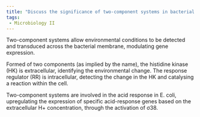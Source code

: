```yaml
---
title: "Discuss the significance of two-component systems in bacterial gene regulation, emphasizing their role in responding to changing environments. Provide examples to support your explanation. "
tags:
 - Microbiology II
---
```

Two-component systems allow environmental conditions to be detected and transduced across the bacterial membrane, modulating gene expression.  

Formed of two components (as implied by the name), the histidine kinase (HK) is extracellular, identifying the environmental change. The response regulator (RR) is intracellular, detecting the change in the HK and catalysing a reaction within the cell.  

Two-component systems are involved in the acid response in E. coli, upregulating the expression of specific acid-response genes based on the extracellular H+ concentration, through the activation of σ38.  
